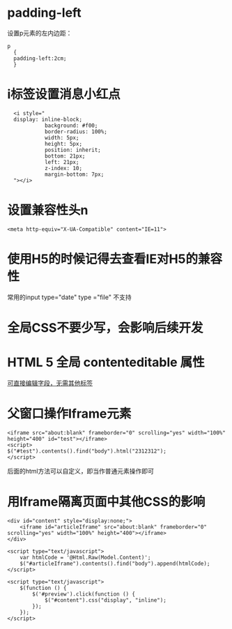 #   padding-left
设置p元素的左内边距：
```
p
  {
  padding-left:2cm;
  }
```
# i标签设置消息小红点
```
  <i style="
  display: inline-block;
            background: #f00;
            border-radius: 100%;
            width: 5px;
            height: 5px;
            position: inherit;
            bottom: 21px;
            left: 21px;
            z-index: 10;
            margin-bottom: 7px;
  "></i>
```
# 设置兼容性头n
    <meta http-equiv="X-UA-Compatible" content="IE=11">
# 使用H5的时候记得去查看IE对H5的兼容性   
常用的input type="date"  type ="file" 不支持
# 全局CSS不要少写，会影响后续开发
# HTML 5 全局 contenteditable 属性  
[可直接编辑字段，无需其他标签](http://www.w3school.com.cn/html5/att_global_contenteditable.asp) 
# 父窗口操作Iframe元素
```
<iframe src="about:blank" frameborder="0" scrolling="yes" width="100%" height="400" id="test"></iframe>
<script>
$("#test").contents().find("body").html("2312312");
</script>
```
后面的html方法可以自定义，即当作普通元素操作即可
# 用Iframe隔离页面中其他CSS的影响
```
<div id="content" style="display:none;">
    <iframe id="articleIframe" src="about:blank" frameborder="0" scrolling="yes" width="100%" height="400"></iframe>
</div>

<script type="text/javascript">
    var htmlCode = '@Html.Raw(Model.Content)';
    $("#articleIframe").contents().find("body").append(htmlCode);
</script>

<script type="text/javascript">
    $(function () {
        $('#preview').click(function () {
            $("#content").css("display", "inline");
        });
    });
</script>

```